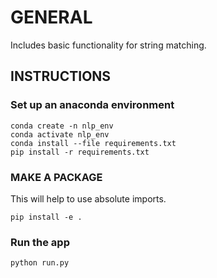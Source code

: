 # GENERAL

Includes basic functionality for string matching.

## INSTRUCTIONS

### Set up an anaconda environment
```
conda create -n nlp_env
conda activate nlp_env
conda install --file requirements.txt
pip install -r requirements.txt
```
### MAKE A PACKAGE
This will help to use absolute imports. 
```
pip install -e .
```

### Run the app
```
python run.py
```

